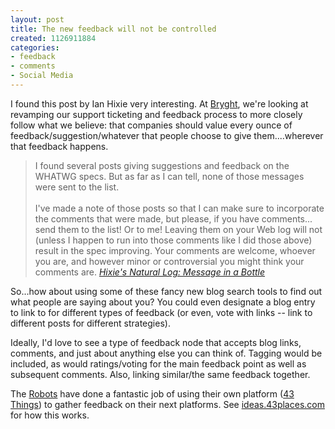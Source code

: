 ```yaml
--- 
layout: post
title: The new feedback will not be controlled
created: 1126911884
categories: 
- feedback
- comments
- Social Media
---
```

<p style="">I found this post by Ian Hixie very interesting. At <a href="http://www.bryght.com" style="">Bryght</a>, we're looking at revamping our support ticketing and feedback process to more closely follow what we believe: that companies should value every ounce of feedback/suggestion/whatever that people choose to give them....wherever that feedback happens.</p>  <blockquote style="">I found several posts giving suggestions and feedback on the WHATWG specs. But as far as I can tell, none of those messages were sent to the list.<br style="" /><br style="" />I've made a note of those posts so that I can make sure to incorporate the comments that were made, but please, if you have comments... send them to the list! Or to me! Leaving them on your Web log will not (unless I happen to run into those comments like I did those above) result in the spec improving. Your comments are welcome, whoever you are, and however minor or controversial you might think your comments are. <cite style=""><a href="http://ln.hixie.ch/?start=1126833042&count=1" style="">Hixie's Natural Log: Message in a Bottle</a></cite> </blockquote>  <p style="">So...how about using some of these fancy new blog search tools to find out what people are saying about you? You could even designate a blog entry to link to for different types of feedback (or even, vote with links -- link to different posts for different strategies).</p>  <p style="">Ideally, I'd love to see a type of feedback node that accepts blog links, comments, and just about anything else you can think of. Tagging would be included, as would ratings/voting for the main feedback point as well as subsequent comments. Also, linking similar/the same feedback together.</p>  <p style="">The <a href="http://www.robotcoop.com" style="">Robots</a> have done a fantastic job of using their own platform (<a href="http://www.43things.com" style="">43 Things</a>) to gather feedback on their next platforms. See <a href="http://ideas.43places.com" style="">ideas.43places.com</a> for how this works.</p>
